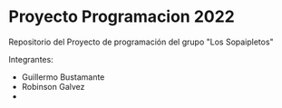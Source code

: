 # Proyecto Programacion 2022
Repositorio del Proyecto de programación del grupo "Los Sopaipletos"

Integrantes:
- Guillermo Bustamante
- Robinson Galvez
- 

